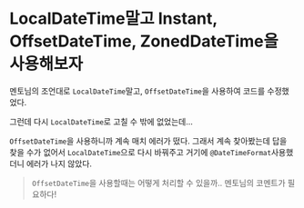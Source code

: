 # LocalDateTime말고 Instant, OffsetDateTime, ZonedDateTime을 사용해보자  

멘토님의 조언대로 `LocalDateTime`말고, `OffsetDateTime`을 사용하여 코드를 수정했었다.

그런데 다시 `LocalDateTime`로 고칠 수 밖에 없었는데...

`OffsetDateTime`을 사용하니까 계속 매치 에러가 떴다. 그래서 계속 찾아봤는데 답을 찾을 수가 없어서
`LocalDateTime`으로 다시 바꿔주고 거기에 `@DateTimeFormat`사용했더니 에러가 나지 않았다. 


> `OffsetDateTime`을 사용할때는 어떻게 처리할 수 있을까.. 멘토님의 코멘트가 필요하다!
